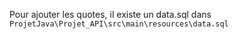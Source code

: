 Pour ajouter les quotes, il existe un data.sql dans 
`ProjetJava\Projet_API\src\main\resources\data.sql`
